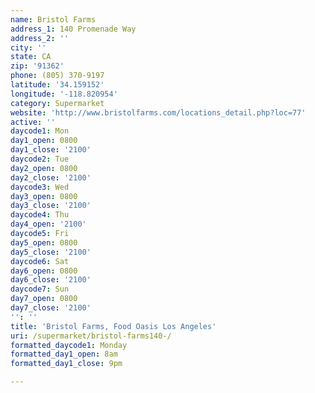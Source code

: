 ```yaml
---
name: Bristol Farms
address_1: 140 Promenade Way
address_2: ''
city: ''
state: CA
zip: '91362'
phone: (805) 370-9197
latitude: '34.159152'
longitude: '-118.820954'
category: Supermarket
website: 'http://www.bristolfarms.com/locations_detail.php?loc=77'
active: ''
daycode1: Mon
day1_open: 0800
day1_close: '2100'
daycode2: Tue
day2_open: 0800
day2_close: '2100'
daycode3: Wed
day3_open: 0800
day3_close: '2100'
daycode4: Thu
day4_open: '2100'
daycode5: Fri
day5_open: 0800
day5_close: '2100'
daycode6: Sat
day6_open: 0800
day6_close: '2100'
daycode7: Sun
day7_open: 0800
day7_close: '2100'
'': ''
title: 'Bristol Farms, Food Oasis Los Angeles'
uri: /supermarket/bristol-farms140-/
formatted_daycode1: Monday
formatted_day1_open: 8am
formatted_day1_close: 9pm

---
```

